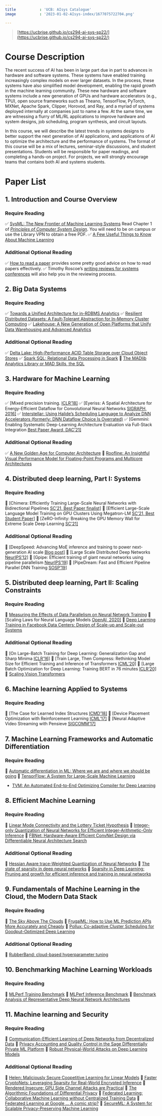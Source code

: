 ```yaml
---
title           : 'UCB: AIsys Catalogue'
image           : '2023-01-02-AIsys-index/1677075722704.png'

---
```


<!--more-->

> [https://ucbrise.github.io/cs294-ai-sys-sp22/](https://ucbrise.github.io/cs294-ai-sys-sp22/)

# Course Description

The recent success of AI has been in large part due in part to advances in hardware and software systems. These systems have enabled training increasingly complex models on ever larger datasets. In the process, these systems have also simplified model development, enabling the rapid growth in the machine learning community. These new hardware and software systems include a new generation of GPUs and hardware accelerators (e.g., TPU), open source frameworks such as Theano, TensorFlow, PyTorch, MXNet, Apache Spark, Clipper, Horovod, and Ray, and a myriad of systems deployed internally at companies just to name a few. At the same time, we are witnessing a flurry of ML/RL applications to improve hardware and system designs, job scheduling, program synthesis, and circuit layouts.

In this course, we will describe the latest trends in systems designs to better support the next generation of AI applications, and applications of AI to optimize the architecture and the performance of systems. The format of this course will be a mix of lectures, seminar-style discussions, and student presentations. Students will be responsible for paper readings, and completing a hands-on project. For projects, we will strongly encourage teams that contains both AI and systems students.

# Paper List

## 1. Introduction and Course Overview

### Require Reading
 
✅ [SysML: The New Frontier of Machine Learning Systems](https://arxiv.org/abs/1904.03257)
 Read Chapter 1 of [*Principles of Computer System Design*](https://www.sciencedirect.com/book/9780123749574/principles-of-computer-system-design). You will need to be on campus or use the Library VPN to obtain a free PDF.
✅ [A Few Useful Things to Know About Machine Learning](https://homes.cs.washington.edu/~pedrod/papers/cacm12.pdf)

### Additional Optional Reading

✅ [How to read a paper](https://web.stanford.edu/class/ee384m/Handouts/HowtoReadPaper.pdf) provides some pretty good advice on how to read papers effectively.
✅ Timothy Roscoe’s [writing reviews for systems conferences](https://people.inf.ethz.ch/troscoe/pubs/review-writing.pdf) will also help you in the reviewing process.

## 2. Big Data Systems

### Require Reading

✅ [Towards a Unified Architecture for in-RDBMS Analytics](https://www.cs.stanford.edu/people/chrismre/papers/bismarck.pdf)
✅ [Resilient Distributed Datasets: A Fault-Tolerant Abstraction for In-Memory Cluster Computing](https://www.usenix.org/system/files/conference/nsdi12/nsdi12-final138.pdf)
✅ [Lakehouse: A New Generation of Open Platforms that Unify Data Warehousing and Advanced Analytics](http://cidrdb.org/cidr2021/papers/cidr2021_paper17.pdf)

### Additional Optional Reading

✅ [Delta Lake: High-Performance ACID Table Storage over Cloud Object Stores](https://databricks.com/wp-content/uploads/2020/08/p975-armbrust.pdf)
✅ [Spark SQL: Relational Data Processing in Spark](https://people.csail.mit.edu/matei/papers/2015/sigmod_spark_sql.pdf)
🔲 [The MADlib Analytics Library or MAD Skills, the SQL](https://arxiv.org/pdf/1208.4165.pdf)


## 3. Hardware for Machine Learning

### Require Reading

✅ [Mixed precision training. [ICLR’18\]](https://openreview.net/pdf?id=r1gs9JgRZ)
✅ [Eyeriss: A Spatial Architecture for Energy-Efficient Dataflow for Convolutional Neural Networks [SIGRAPH, 2016\]](https://dspace.mit.edu/handle/1721.1/102369)
✅ [Interstellar: Using Halide’s Scheduling Language to Analyze DNN Accelerators (formerly: DNN Dataflow Choice Is Overrated)](https://arxiv.org/pdf/1809.04070.pdf)
✅ [Gemmini: Enabling Systematic Deep-Learning Architecture Evaluation via Full-Stack Integration [Best Paper Award, DAC’21\]](https://people.eecs.berkeley.edu/~ysshao/assets/papers/genc2021-dac.pdf)

### Additional Optional Reading

✅ [A New Golden Age for Computer Architecture](https://cacm.acm.org/magazines/2019/2/234352-a-new-golden-age-for-computer-architecture/fulltext)
🔲 [Roofline: An Insightful Visual Performance Model for Floating-Point Programs and Multicore Architectures ](https://people.eecs.berkeley.edu/~kubitron/cs252/handouts/papers/RooflineVyNoYellow.pdf)

## 4. Distributed deep learning, Part I: Systems

### Require Reading

🔲 [Chimera: Efficiently Training Large-Scale Neural Networks with Bidirectional Pipelines [SC’21, Best Paper finalist\]](https://arxiv.org/pdf/2107.06925.pdf)
🔲 [Efficient Large-Scale Language Model Training on GPU Clusters Using Megatron-LM [SC’21, Best Student Paper\]](https://arxiv.org/pdf/2104.04473.pdf)
🔲 [ZeRO-Infinity: Breaking the GPU Memory Wall for Extreme Scale Deep Learning [SC’21\]](https://arxiv.org/abs/2104.07857)

### Additional Optional Reading

🔲 [DeepSpeed: Advancing MoE inference and training to power next-generation AI scale [Blog post\]](https://www.microsoft.com/en-us/research/blog/deepspeed-advancing-moe-inference-and-training-to-power-next-generation-ai-scale/)
🔲 [Large Scale Distributed Deep Networks [NeurIPS’12\]](https://papers.nips.cc/paper/2012/hash/6aca97005c68f1206823815f66102863-Abstract.html)
🔲 [Gpipe: Efficient training of giant neural networks using pipeline parallelism [NeurIPS’19\]](https://proceedings.neurips.cc/paper/2019/file/093f65e080a295f8076b1c5722a46aa2-Paper.pdf)
🔲 [PipeDream: Fast and Efficient Pipeline Parallel DNN Training [SOSP’19\]](https://arxiv.org/pdf/1806.03377.pdf)

## 5. Distributed deep learning, Part II: Scaling Constraints

### Require Reading

🔲 [Measuring the Effects of Data Parallelism on Neural Network Training](https://arxiv.org/pdf/1811.03600.pdf)
🔲 [Scaling Laws for Neural Language Models [OpenAI, 2020\]](https://arxiv.org/pdf/2001.08361.pdf)
🔲 [Deep Learning Training in Facebook Data Centers: Design of Scale-up and Scale-out Systems](https://arxiv.org/abs/2003.09518)

### Additional Optional Reading

🔲 [On Large-Batch Training for Deep Learning: Generalization Gap and Sharp Minima [ICLR’16\]](https://arxiv.org/pdf/1609.04836.pdf)
🔲 [Train Large, Then Compress: Rethinking Model Size for Efficient Training and Inference of Transformers [ICML’20\]](https://arxiv.org/pdf/2002.11794.pdf)
🔲 [Large Batch Optimization for Deep Learning: Training BERT in 76 minutes [ICLR’20\]](https://arxiv.org/pdf/1904.00962.pdf)
🔲 [Scaling Vision Transformers](https://arxiv.org/pdf/2106.04560.pdf)

## 6. Machine learning Applied to Systems

### Require Reading

🔲 [The Case for Learned Index Structures [ICMD’18\]](https://arxiv.org/abs/1712.01208)
🔲 [Device Placement Optimization with Reinforcement Learning [ICML’17\]](https://arxiv.org/pdf/1706.04972.pdf)
🔲 [Neural Adaptive Video Streaming with Pensieve [SIGCOMM’17\]](https://people.csail.mit.edu/hongzi/content/publications/Pensieve-Sigcomm17.pdf)

## 7. Machine Learning Frameworks and Automatic Differentiation

### Require Reading

🔲 [Automatic differentiation in ML: Where we are and where we should be going](https://papers.nips.cc/paper/8092-automatic-differentiation-in-ml-where-we-are-and-where-we-should-be-going)
🔲 [TensorFlow: A System for Large-Scale Machine Learning](https://www.usenix.org/system/files/conference/osdi16/osdi16-abadi.pdf)
- [TVM: An Automated End-to-End Optimizing Compiler for Deep Learning](https://arxiv.org/abs/1802.04799)

## 8. Efficient Machine Learning

### Require Reading

🔲 [Linear Mode Connectivity and the Lottery Ticket Hypothesis](https://arxiv.org/pdf/1912.05671.pdf)
🔲 [Integer-only Quantization of Neural Networks for Efficient Integer-Arithmetic-Only Inference](https://arxiv.org/pdf/1712.05877.pdf)
🔲 [FBNet: Hardware-Aware Efficient ConvNet Design via Differentiable Neural Architecture Search](https://arxiv.org/abs/1812.03443)

### Additional Optional Reading

🔲 [Hessian Aware trace-Weighted Quantization of Neural Networks](https://proceedings.neurips.cc/paper/2020/file/d77c703536718b95308130ff2e5cf9ee-Paper.pdf)
🔲 [The state of sparsity in deep neural networks](https://arxiv.org/pdf/1902.09574.pdf)
🔲 [Sparsity in Deep Learning: Pruning and growth for efficient inference and training in neural networks](https://arxiv.org/pdf/2102.00554.pdf)

## 9. Fundamentals of Machine Learning in the Cloud, the Modern Data Stack

### Require Reading

🔲 [The Sky Above The Clouds](https://drive.google.com/file/d/16xs_-3XRym34z60-Ji4dlDwW487vOmpz/view?usp=sharing)
🔲 [FrugalML: How to Use ML Prediction APIs More Accurately and Cheaply](https://arxiv.org/abs/2006.07512)
🔲 [Pollux: Co-adaptive Cluster Scheduling for Goodput-Optimized Deep Learning](https://www.usenix.org/system/files/osdi21-qiao.pdf)

### Additional Optional Reading

🔲 [RubberBand: cloud-based hyperparameter tuning](https://dl.acm.org/doi/10.1145/3447786.3456245)


## 10. Benchmarking Machine Learning Workloads

### Require Reading

🔲 [MLPerf Training Benchmark](https://proceedings.mlsys.org/paper/2020/hash/02522a2b2726fb0a03bb19f2d8d9524d-Abstract.html)
🔲 [MLPerf Inference Benchmark](https://arxiv.org/pdf/1911.02549.pdf)
🔲 [Benchmark Analysis of Representative Deep Neural Network Architectures](https://arxiv.org/pdf/1810.00736.pdf)

## 11. Machine learning and Security

### Require Reading

🔲 [Communication-Efficient Learning of Deep Networks from Decentralized Data](https://arxiv.org/pdf/1602.05629.pdf)
🔲 [Privacy Accounting and Quality Control in the Sage Differentially Private ML Platform](https://arxiv.org/pdf/1909.01502.pdf)
🔲 [Robust Physical-World Attacks on Deep Learning Models](https://arxiv.org/abs/1707.08945)

### Additional Optional Reading

🔲 [Helen: Maliciously Secure Coopetitive Learning for Linear Models](https://people.eecs.berkeley.edu/~wzheng/helen_ieeesp.pdf)
🔲 [Faster CryptoNets: Leveraging Sparsity for Real-World Encrypted Inference](https://arxiv.org/abs/1811.09953)
🔲 [Rendered Insecure: GPU Side Channel Attacks are Practical](https://www.cs.ucr.edu/~zhiyunq/pub/ccs18_gpu_side_channel.pdf)
🔲 [The Algorithmic Foundations of Differential Privacy](https://www.cis.upenn.edu/~aaroth/Papers/privacybook.pdf)
🔲 [Federated Learning: Collaborative Machine Learning without Centralized Training Data](https://ai.googleblog.com/2017/04/federated-learning-collaborative.html)
🔲 [Federated Learning at Google … A comic strip?](https://federated.withgoogle.com/)
🔲 [SecureML: A System for Scalable Privacy-Preserving Machine Learning](https://eprint.iacr.org/2017/396.pdf)